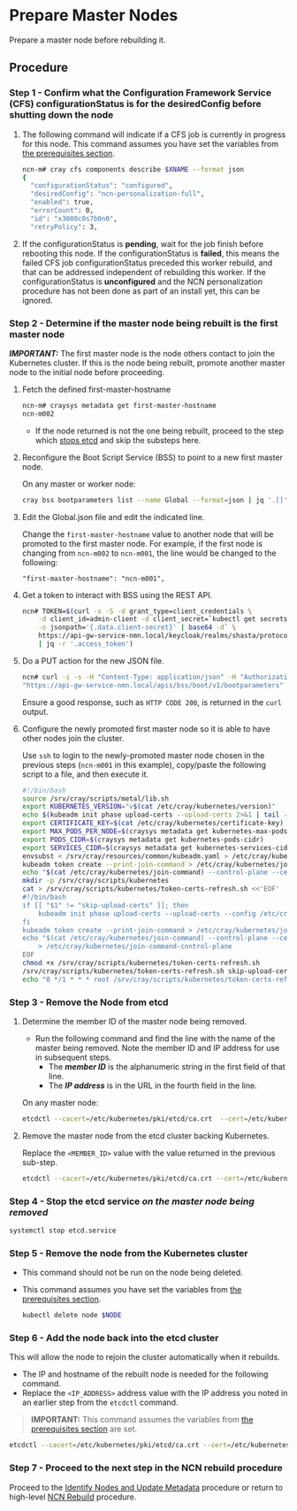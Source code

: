 # Prepare Master Nodes

Prepare a master node before rebuilding it.

## Procedure

### Step 1 - Confirm what the Configuration Framework Service (CFS) configurationStatus is for the desiredConfig before shutting down the node

1. The following command will indicate if a CFS job is currently in progress for this node. This command assumes you have set the variables from [the prerequisites section](../Rebuild_NCNs.md#Prerequisites).

    ```bash
    ncn-m# cray cfs components describe $XNAME --format json
    {
      "configurationStatus": "configured",
      "desiredConfig": "ncn-personalization-full",
      "enabled": true,
      "errorCount": 0,
      "id": "x3000c0s7b0n0",
      "retryPolicy": 3,
    ```

1. If the configurationStatus is **pending**, wait for the job finish before rebooting this node. If the configurationStatus is **failed**, this means the failed CFS job configurationStatus preceded this worker rebuild, and that can be addressed independent of rebuilding this worker. If the configurationStatus is **unconfigured** and the NCN personalization procedure has not been done as part of an install yet, this can be ignored.

### Step 2 - Determine if the master node being rebuilt is the first master node

***IMPORTANT:*** The first master node is the node others contact to join the Kubernetes cluster. If this is the node being rebuilt, promote another master node to the initial node before proceeding.

1. Fetch the defined first-master-hostname

    ```bash
    ncn-m# craysys metadata get first-master-hostname
    ncn-m002
    ```
  
    * If the node returned is not the one being rebuilt, proceed to the step which [stops etcd](#stop-the-etcd-service-on-the-master-node-being-removed) and skip the substeps here.

1. Reconfigure the Boot Script Service \(BSS\) to point to a new first master node.

    On any master or worker node:

    ```bash
   cray bss bootparameters list --name Global --format=json | jq '.[]' > Global.json
   ```

1. Edit the Global.json file and edit the indicated line.

    Change the `first-master-hostname` value to another node that will be promoted to the first master node. For example, if the first node is changing from `ncn-m002` to `ncn-m001`, the line would be changed to the following:

    ```text
   "first-master-hostname": "ncn-m001",
   ```

1. Get a token to interact with BSS using the REST API.

    ```bash
    ncn# TOKEN=$(curl -s -S -d grant_type=client_credentials \
        -d client_id=admin-client -d client_secret=`kubectl get secrets admin-client-auth \
        -o jsonpath='{.data.client-secret}' | base64 -d` \
        https://api-gw-service-nmn.local/keycloak/realms/shasta/protocol/openid-connect/token \
        | jq -r '.access_token')
    ```

1. Do a PUT action for the new JSON file.

    ```bash
    ncn# curl -i -s -H "Content-Type: application/json" -H "Authorization: Bearer ${TOKEN}" \
    "https://api-gw-service-nmn.local/apis/bss/boot/v1/bootparameters" -X PUT -d @./Global.json
    ```

    Ensure a good response, such as `HTTP CODE 200`, is returned in the `curl` output.

1. Configure the newly promoted first master node so it is able to have other nodes join the cluster.

    Use `ssh` to login to the newly-promoted master node chosen in the previous steps \(`ncn-m001` in this example\), copy/paste the following script to a file, and then execute it.

    ```bash
    #!/bin/bash
    source /srv/cray/scripts/metal/lib.sh
    export KUBERNETES_VERSION="v$(cat /etc/cray/kubernetes/version)"
    echo $(kubeadm init phase upload-certs --upload-certs 2>&1 | tail -1) > /etc/cray/kubernetes/certificate-key
    export CERTIFICATE_KEY=$(cat /etc/cray/kubernetes/certificate-key)
    export MAX_PODS_PER_NODE=$(craysys metadata get kubernetes-max-pods-per-node)
    export PODS_CIDR=$(craysys metadata get kubernetes-pods-cidr)
    export SERVICES_CIDR=$(craysys metadata get kubernetes-services-cidr)
    envsubst < /srv/cray/resources/common/kubeadm.yaml > /etc/cray/kubernetes/kubeadm.yaml
    kubeadm token create --print-join-command > /etc/cray/kubernetes/join-command 2>/dev/null
    echo "$(cat /etc/cray/kubernetes/join-command) --control-plane --certificate-key $(cat /etc/cray/kubernetes/certificate-key)" > /etc/cray/kubernetes/join-command-control-plane
    mkdir -p /srv/cray/scripts/kubernetes
    cat > /srv/cray/scripts/kubernetes/token-certs-refresh.sh <<'EOF'
    #!/bin/bash
    if [[ "$1" != "skip-upload-certs" ]]; then
        kubeadm init phase upload-certs --upload-certs --config /etc/cray/kubernetes/kubeadm.yaml
    fi
    kubeadm token create --print-join-command > /etc/cray/kubernetes/join-command 2>/dev/null
    echo "$(cat /etc/cray/kubernetes/join-command) --control-plane --certificate-key $(cat /etc/cray/kubernetes/certificate-key)" \
        > /etc/cray/kubernetes/join-command-control-plane
    EOF
    chmod +x /srv/cray/scripts/kubernetes/token-certs-refresh.sh
    /srv/cray/scripts/kubernetes/token-certs-refresh.sh skip-upload-certs
    echo "0 */1 * * * root /srv/cray/scripts/kubernetes/token-certs-refresh.sh >> /var/log/cray/cron.log 2>&1" > /etc/cron.d/cray-k8s-token-certs-refresh
    ```

### Step 3 - Remove the Node from etcd

1. Determine the member ID of the master node being removed.

    * Run the following command and find the line with the name of the master being removed. Note the member ID and IP address for use in subsequent steps.
      * The ***member ID*** is the alphanumeric string in the first field of that line.
      * The ***IP address*** is in the URL in the fourth field in the line.

    On any master node:

    ```bash
    etcdctl --cacert=/etc/kubernetes/pki/etcd/ca.crt  --cert=/etc/kubernetes/pki/etcd/ca.crt --key=/etc/kubernetes/pki/etcd/ca.key --endpoints=localhost:2379 member list
    ```

1. Remove the master node from the etcd cluster backing Kubernetes.

    Replace the `<MEMBER_ID>` value with the value returned in the previous sub-step.

    ```bash
    etcdctl --cacert=/etc/kubernetes/pki/etcd/ca.crt --cert=/etc/kubernetes/pki/etcd/ca.crt --key=/etc/kubernetes/pki/etcd/ca.key --endpoints=localhost:2379 member remove <MEMBER_ID>
    ```

### Step 4 - Stop the etcd service ***on the master node being removed***

```bash
systemctl stop etcd.service
```

### Step 5 - Remove the node from the Kubernetes cluster

* This command should not be run on the node being deleted.
* This command assumes you have set the variables from [the prerequisites section](../Rebuild_NCNs.md#Prerequisites).

    ```bash
    kubectl delete node $NODE
    ```

### Step 6 - Add the node back into the etcd cluster

This will allow the node to rejoin the cluster automatically when it rebuilds.

* The IP and hostname of the rebuilt node is needed for the following command.
* Replace the `<IP_ADDRESS>` address value with the IP address you noted in an earlier step from the `etcdctl` command.

> **IMPORTANT:** This command assumes the variables from [the prerequisites section](../Rebuild_NCNs.md#Prerequisites) are set.

```bash
etcdctl --cacert=/etc/kubernetes/pki/etcd/ca.crt --cert=/etc/kubernetes/pki/etcd/ca.crt --key=/etc/kubernetes/pki/etcd/ca.key --endpoints=localhost:2379 member add $NODE --peer-urls=https://<IP_ADDRESS>:2380
```

### Step 7 - Proceed to the next step in the NCN rebuild procedure

Proceed to the [Identify Nodes and Update Metadata](Identify_Nodes_and_Update_Metadata.md) procedure
or return to high-level [NCN Rebuild](../Rebuild_NCNs.md) procedure.


